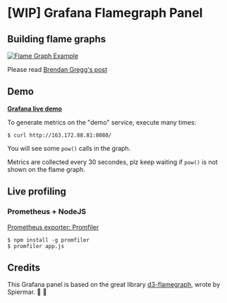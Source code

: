 # [WIP] Grafana Flamegraph Panel

## Building flame graphs

[![Flame Graph Example](https://media.giphy.com/media/l41JMjBaxrZw1bqpi/giphy.gif)](http://spiermar.github.io/d3-flame-graph/)

Please read [Brendan Gregg's post](http://www.brendangregg.com/flamegraphs.html)

## Demo

**[Grafana live demo](http:////163.172.88.81:3000/dashboard/db/demo-flamegraph?orgId=1)**

To generate metrics on the "demo" service, execute many times:

```
$ curl http://163.172.88.81:8080/
```

You will see some `pow()` calls in the graph.

Metrics are collected every 30 secondes, plz keep waiting if `pow()` is not shown on the flame graph.

## Live profiling

### Prometheus + NodeJS

[Prometheus exporter: Promfiler](github.com/samber/node-promfiler)

```
$ npm install -g promfiler
$ promfiler app.js
```

## Credits

This Grafana panel is based on the great library [d3-flamegraph](https://github.com/spiermar/d3-flame-graph), wrote by Spiermar. :clap: :clap:
